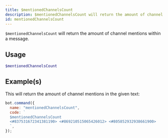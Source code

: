 ```yaml
---
title: $mentionedChannelsCount
description: $mentionedChannelsCount will return the amount of channel mentions within a message.
id: mentionedChannelsCount
---
```


`$mentionedChannelsCount` will return the amount of channel mentions within a message.

## Usage

```php
$mentionedChannelsCount
```

## Example(s)

This will return the amount of channel mentions in the given text:

```javascript
bot.command({
  name: "mentionedChannelsCount",
  code: `
  $mentionedChannelsCount
  <#837531672341381190> <#869210515065426012> <#805852932938661900>
  `,
});
```
